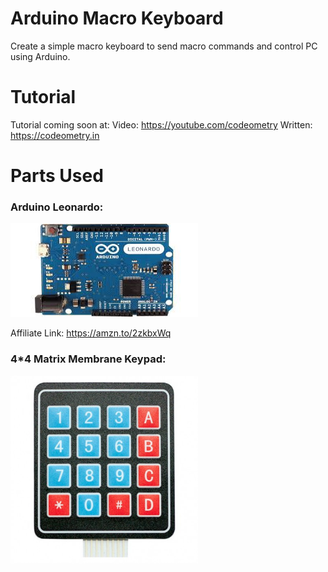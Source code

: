 # Arduino Macro Keyboard
Create a simple macro keyboard to send macro commands and control PC using Arduino.

# Tutorial
Tutorial coming soon at:
Video: https://youtube.com/codeometry
Written: https://codeometry.in

# Parts Used
### Arduino Leonardo:
<img src="https://github.com/codeometry/arduino-macro-keyboard/blob/master/arduino.jpg" width="300" height="150" alt="Arduino Leonardo">

Affiliate Link: https://amzn.to/2zkbxWq

### 4*4 Matrix Membrane Keypad:
<img src="https://github.com/codeometry/arduino-macro-keyboard/blob/master/4x4-matrix-membrane-switch-keypad.jpg" width="300" height="300" alt="Arduino Leonardo">
